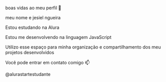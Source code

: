 boas vidas ao meu perfil 💙

meu nome e jesiel ngueira

Estou estudando na Alura

Estou me desenvolvendo na linguagem JavaScript

Utilizo esse espaço para minha organização e compartilhamento dos meu projetos desenvolvidos

Você pode entrar em contato comigo 📫

@alurastartestudante

